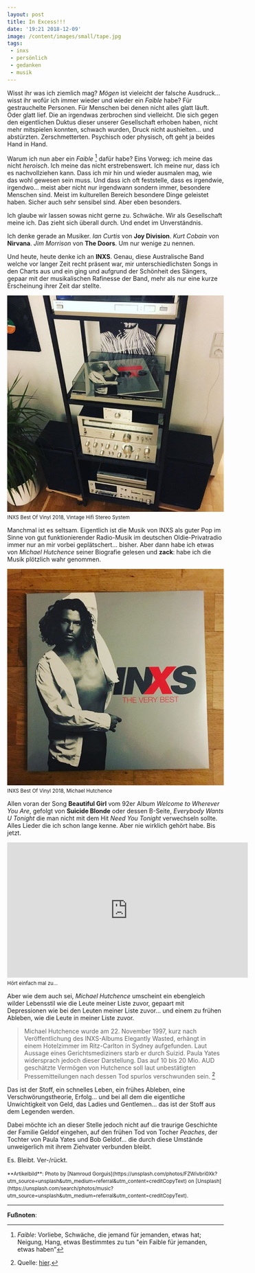 ```yaml
---
layout: post
title: In Excess!!!
date: '19:21 2018-12-09'
image: /content/images/small/tape.jpg
tags:
 - inxs
 - persönlich
 - gedanken
 - musik
---
```


Wisst ihr was ich ziemlich mag? *Mögen* ist vieleicht der falsche Ausdruck… wisst ihr wofür ich immer
wieder und wieder ein *Faible* habe? Für gestrauchelte Personen. Für Menschen bei denen nicht alles glatt
läuft. Oder glatt lief. Die an irgendwas zerbrochen sind vielleicht. Die sich gegen den eigentlichen Duktus dieser unserer Gesellschaft erhoben haben, nicht mehr mitspielen konnten, schwach wurden, Druck nicht aushielten… und abstürzten. Zerschmetterten. Psychisch oder physisch, oft geht ja beides Hand in Hand. <!--more-->

Warum ich nun aber ein *Faible* [^1] dafür habe? Eins Vorweg: ich meine das nicht *heroisch*. Ich meine das nicht erstrebenswert. Ich meine nur, dass ich es nachvollziehen kann. Dass ich mir hin und wieder ausmalen mag, wie das wohl gewesen sein muss. Und dass ich oft feststelle, dass es irgendwie, irgendwo… meist aber nicht nur irgendwann sondern immer, besondere Menschen sind. Meist im kulturellen Bereich besondere Dinge geleistet haben. Sicher auch sehr sensibel sind. Aber eben besonders.

Ich glaube wir lassen sowas nicht gerne zu. Schwäche. Wir als Gesellschaft meine ich. Das zieht sich überall durch. Und endet im Unverständnis.

Ich denke gerade an Musiker. *Ian Curtis* von **Joy Division**. *Kurt Cobain* von **Nirvana**. *Jim Morrison* von **The Doors**. Um nur wenige zu nennen.

Und heute, heute denke ich an **INXS**. Genau, diese Australische Band welche vor langer Zeit recht präsent war, mir unterschiedlichsten Songs in den Charts aus und ein ging und aufgrund der Schönheit des Sängers, gepaar mit der musikalischen Rafinesse der Band, mehr als nur eine kurze Erscheinung ihrer Zeit dar stellte.

![INXS Best Of Vinyl 2018, Vontage Hifi Stereo System](/assets/2018/12/inxsturm.jpg)
<small>INXS Best Of Vinyl 2018, Vintage Hifi Stereo System</small>

Manchmal ist es seltsam. Eigentlich ist die Musik von INXS als guter Pop im Sinne von gut funktionierender Radio-Musik im deutschen Oldie-Privatradio immer nur an mir vorbei geplätschert… bisher. Aber dann habe ich etwas von *Michael Hutchence* seiner Biografie gelesen und **zack**: habe ich die Musik plötzlich wahr genommen.

![INXS Best Of Vinyl 2018, Michael Hutchence](/assets/2018/12/hutchence.jpg)
<small>INXS Best Of Vinyl 2018, Michael Hutchence</small>

Allen voran der Song **Beautiful Girl** vom 92er Album *Welcome to Wherever You Are*, gefolgt von **Suicide Blonde** oder dessen B-Seite, *Everybody Wants U Tonight* die man nicht mit dem Hit *Need You Tonight* verwechseln sollte. Alles Lieder die ich schon lange kenne. Aber nie wirklich gehört habe. Bis jetzt.

<iframe width="560" height="315" src="https://www.youtube.com/embed/aH986VE47M8" frameborder="0" allow="accelerometer; autoplay; encrypted-media; gyroscope; picture-in-picture" allowfullscreen></iframe>
<small>Hört einfach mal zu…</small>

Aber wie dem auch sei, *Michael Hutchence* umscheint ein ebengleich wilder Lebensstil wie die Leute meiner Liste zuvor, gepaart mit Depressionen wie bei den Leuten meiner Liste zuvor… und einem zu frühen Ableben, wie die Leute in meiner Liste zuvor.

> Michael Hutchence wurde am 22. November 1997, kurz nach Veröffentlichung des INXS-Albums Elegantly Wasted, erhängt in einem Hotelzimmer im Ritz-Carlton in Sydney aufgefunden. Laut Aussage eines Gerichtsmediziners starb er durch Suizid. Paula Yates widersprach jedoch dieser Darstellung. Das auf 10 bis 20 Mio. AUD geschätzte Vermögen von Hutchence soll laut unbestätigten Pressemitteilungen nach dessen Tod spurlos verschwunden sein. [^2]

Das ist der Stoff, ein schnelles Leben, ein frühes Ableben, eine Verschwörungstheorie, Erfolg… und bei all dem die eigentliche Unwichtigkeit von Geld, das Ladies und Gentlemen… das ist der Stoff aus dem Legenden werden.

Dabei möchte ich an dieser Stelle jedoch nicht auf die traurige Geschichte der Familie Geldof eingehen, auf den frühen Tod von Tocher *Peaches*, der Tochter von Paula Yates und Bob Geldof… die durch diese Umstände unweigerlich mit ihrem Ziehvater verbunden bleibt.

Es. Bleibt. Ver-/rückt.

<small>
**Artikelbild**: Photo by [Namroud Gorguis](https://unsplash.com/photos/FZWivbri0Xk?utm_source=unsplash&utm_medium=referral&utm_content=creditCopyText) on [Unsplash](https://unsplash.com/search/photos/music?utm_source=unsplash&utm_medium=referral&utm_content=creditCopyText).
</small>

---

**Fußnoten**:

[^1]: *Faible*: Vorliebe, Schwäche, die jemand für jemanden, etwas hat; Neigung, Hang, etwas Bestimmtes zu tun "ein Faible für jemanden, etwas haben"
[^2]: Quelle: [hier](https://de.wikipedia.org/wiki/Michael_Hutchence).
